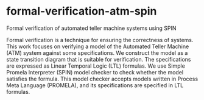 # formal-verification-atm-spin
Formal verification of automated teller machine systems using SPIN

Formal verification is a technique for ensuring the correctness of systems. This work focuses on verifying a model of the Automated Teller Machine (ATM) system against some specifications. We construct the model as a state transition diagram that is suitable for verification. The specifications are expressed as Linear Temporal Logic (LTL) formulas. We use Simple Promela Interpreter (SPIN) model checker to check whether the model satisfies the formula. This model checker accepts models written in Process Meta Language (PROMELA), and its specifications are specified in LTL formulas.
